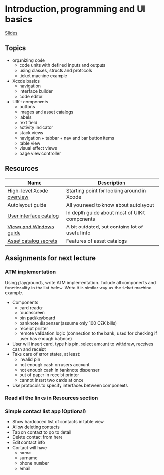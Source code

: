 # Introduction, programming and UI basics

[Slides](https://docs.google.com/presentation/d/1T8O3T8P6nB8fvG8xoCsvzF8vzNiskmjNXF14baNXYeM)

## Topics

* organizing code
  * code units with defined inputs and outputs
  * using classes, structs and protocols
  * ticket machine example
* Xcode basics
  * navigation
  * interface builder
  * code editor
* UIKit components
  * buttons
  * images and asset catalogs
  * labels
  * text field
  * activity indicator
  * stack views
  * navigation + tabbar + nav and bar button items
  * table view
  * visual effect views
  * page view controller


## Resources

| Name | Description |
| --- | --- |
| [High-level Xcode overview](https://developer.apple.com/xcode/ide/) | Starting point for looking around in Xcode |
| [Autolayout guide](https://developer.apple.com/library/content/documentation/UserExperience/Conceptual/AutolayoutPG/index.html#//apple_ref/doc/uid/TP40010853-CH7-SW1) | All you need to know about autolayout |
| [User interface catalog](https://developer.apple.com/library/content/documentation/UserExperience/Conceptual/UIKitUICatalog/index.html#//apple_ref/doc/uid/TP40012857-UIView-SW1) | In depth guide about most of UIKit components |
| [Views and Windows guide](https://developer.apple.com/library/content/documentation/WindowsViews/Conceptual/ViewPG_iPhoneOS/Introduction/Introduction.html#//apple_ref/doc/uid/TP40009503-CH1-SW2) | A bit outdated, but contains lot of useful info |
| [Asset catalog secrets](https://krakendev.io/blog/4-xcode-asset-catalog-secrets-you-need-to-know) | Features of asset catalogs |



## Assignments for next lecture

### ATM implementation

Using playgrounds, write ATM implementation. Include all components and functionality in the list below. Write it in similar way as the ticket machine example.

* Components
  * card reader
  * touchscreen
  * pin pad/keyboard
  * banknote dispenser (assume only 100 CZK bills)
  * receipt printer
  * remote validation logic (connection to the bank, used for checking if user has enough balance)
* User will insert card, type his pin, select amount to withdraw, receives cash and receipt
* Take care of error states, at least:
  * invalid pin
  * not enough cash on users account
  * not enough cash in banknote dispenser
  * out of paper in receipt printer
  * cannot insert two cards at once
* Use protocols to specify interfaces between components

### Read all the links in Resources section

### Simple contact list app (Optional)

* Show hardcoded list of contacts in table view
* Allow deleting contacts
* Tap on contact to go to detail
* Delete contact from here
* Edit contact info
* Contact will have
  * name
  * surname
  * phone number
  * email
